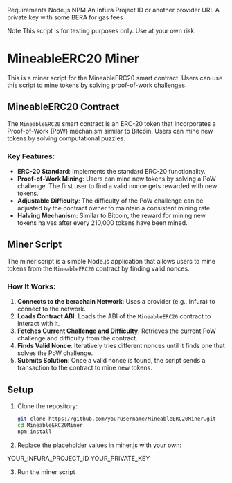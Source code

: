 Requirements
Node.js
NPM
An Infura Project ID or another  provider URL
A private key with some BERA for gas fees

Note
This script is for testing purposes only. Use at your own risk.



# MineableERC20 Miner

This is a miner script for the MineableERC20 smart contract. Users can use this script to mine tokens by solving proof-of-work challenges.

## MineableERC20 Contract

The `MineableERC20` smart contract is an ERC-20 token that incorporates a Proof-of-Work (PoW) mechanism similar to Bitcoin. Users can mine new tokens by solving computational puzzles.

### Key Features:
- **ERC-20 Standard**: Implements the standard ERC-20 functionality.
- **Proof-of-Work Mining**: Users can mine new tokens by solving a PoW challenge. The first user to find a valid nonce gets rewarded with new tokens.
- **Adjustable Difficulty**: The difficulty of the PoW challenge can be adjusted by the contract owner to maintain a consistent mining rate.
- **Halving Mechanism**: Similar to Bitcoin, the reward for mining new tokens halves after every 210,000 tokens have been mined.

## Miner Script

The miner script is a simple Node.js application that allows users to mine tokens from the `MineableERC20` contract by finding valid nonces.

### How It Works:
1. **Connects to the berachain Network**: Uses a provider (e.g., Infura) to connect to the network.
2. **Loads Contract ABI**: Loads the ABI of the `MineableERC20` contract to interact with it.
3. **Fetches Current Challenge and Difficulty**: Retrieves the current PoW challenge and difficulty from the contract.
4. **Finds Valid Nonce**: Iteratively tries different nonces until it finds one that solves the PoW challenge.
5. **Submits Solution**: Once a valid nonce is found, the script sends a transaction to the contract to mine new tokens.

## Setup

1. Clone the repository:
   ```sh
   git clone https://github.com/yourusername/MineableERC20Miner.git
   cd MineableERC20Miner
   npm install


2. Replace the placeholder values in miner.js with your own:

YOUR_INFURA_PROJECT_ID
YOUR_PRIVATE_KEY


3. Run the miner script
   ``` node miner.js


